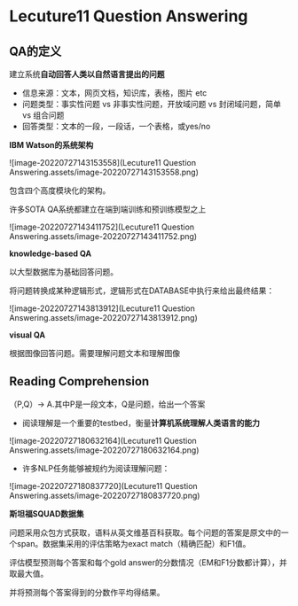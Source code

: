 # Lecuture11 Question Answering

## QA的定义

建立系统**自动回答人类以自然语言提出的问题**

- 信息来源：文本，网页文档，知识库，表格，图片 etc
- 问题类型：事实性问题 vs 非事实性问题，开放域问题 vs 封闭域问题，简单 vs 组合问题
- 回答类型：文本的一段，一段话，一个表格，或yes/no

**IBM Watson的系统架构**

![image-20220727143153558](Lecuture11 Question Answering.assets/image-20220727143153558.png)

包含四个高度模块化的架构。

许多SOTA QA系统都建立在端到端训练和预训练模型之上

![image-20220727143411752](Lecuture11 Question Answering.assets/image-20220727143411752.png)

**knowledge-based QA**

以大型数据库为基础回答问题。

将问题转换成某种逻辑形式，逻辑形式在DATABASE中执行来给出最终结果：

![image-20220727143813912](Lecuture11 Question Answering.assets/image-20220727143813912.png)

**visual QA**

根据图像回答问题。需要理解问题文本和理解图像

## Reading Comprehension

（P,Q）-> A.其中P是一段文本，Q是问题，给出一个答案

- 阅读理解是一个重要的testbed，衡量**计算机系统理解人类语言的能力**

![image-20220727180632164](Lecuture11 Question Answering.assets/image-20220727180632164.png)

- 许多NLP任务能够被规约为阅读理解问题：

![image-20220727180837720](Lecuture11 Question Answering.assets/image-20220727180837720.png)

**斯坦福SQUAD数据集**

问题采用众包方式获取，语料从英文维基百科获取。每个问题的答案是原文中的一个span。数据集采用的评估策略为exact match（精确匹配）和F1值。

评估模型预测每个答案和每个gold answer的分数情况（EM和F1分数都计算），并取最大值。

并将预测每个答案得到的分数作平均得结果。



